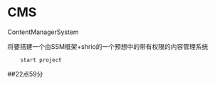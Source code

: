 # CMS
ContentManagerSystem

将要搭建一个由SSM框架+shrio的一个预想中的带有权限的内容管理系统

```
    start project
```
##22点59分
